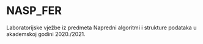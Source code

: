 # NASP_FER
Laboratorijske vježbe iz predmeta Napredni algoritmi i strukture podataka u akademskoj godini 2020./2021.
